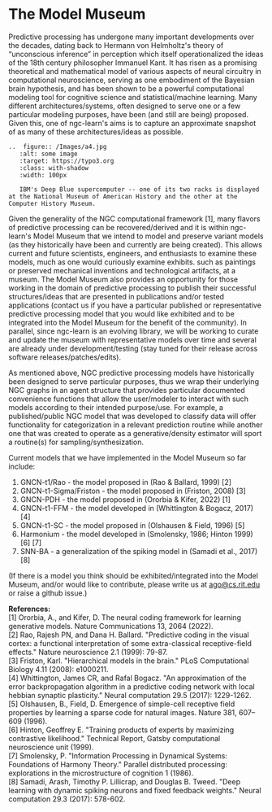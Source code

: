 # The Model Museum

Predictive processing has undergone many important developments over the decades,
dating back to Hermann von Helmholtz's theory of  “unconscious inference”
in perception which itself operationalized the ideas of the 18th century philosopher
Immanuel Kant. It has risen as a promising theoretical and mathematical model
of various aspects of neural circuitry in computational neuroscience, serving
as one embodiment of the Bayesian brain hypothesis, and has been shown to be a
powerful computational modeling tool for cognitive science and
statistical/machine learning. Many different architectures/systems, often designed to serve
one or a few particular modeling purposes, have been (and still are being) proposed.
Given this, one of ngc-learn's aims is to capture an approximate snapshot of as many
of these architectures/ideas as possible.

```{eval-rst}
..  figure:: /Images/a4.jpg
   :alt: some image
   :target: https://typo3.org
   :class: with-shadow
   :width: 100px

   IBM's Deep Blue supercomputer -- one of its two racks is displayed at the National Museum of American History and the other at the Computer History Museum.
```

Given the generality of the NGC computational framework [1], many
flavors of predictive processing can be recovered/derived and it is within
ngc-learn's Model Museum that we intend to model and preserve variant
models (as they historically have been and currently are being created). This
allows current and future scientists, engineers, and enthusiasts to examine
these models, much as one would curiously examine exhibits. such as paintings
or preserved mechanical inventions and technological artifacts, at a museum.
The Model Museum also provides an opportunity for those working in the domain
of predictive processing to publish their successful structures/ideas that are
presented in publications and/or tested applications (contact us if you have a
particular published or representative predictive processing model that you
would like exhibited and to be integrated into the Model Museum for the benefit
of the community).
In parallel, since ngc-learn is an evolving library, we will be working to
curate and update the museum with representative models over time
and several are already under development/testing (stay tuned for their release
across software releases/patches/edits).

As mentioned above, NGC predictive processing models have historically been
designed to serve particular purposes, thus we wrap their underlying NGC graphs
in an agent structure that provides particular documented convenience functions
that allow the user/modeler to interact with such models according to their
intended purpose/use. For example, a published/public NGC model that was
developed to classify data will offer functionality for categorization in a
relevant prediction routine while another one that was created to operate as
a generative/density estimator will sport a routine(s) for sampling/synthesization.

Current models that we have implemented in the Model Museum so far include:
1. GNCN-t1/Rao - the model proposed in (Rao &amp; Ballard, 1999) [2]
2. GNCN-t1-Sigma/Friston - the model proposed in (Friston, 2008) [3]
3. GNCN-PDH - the model proposed in (Ororbia &amp; Kifer, 2022) [1]
4. GNCN-t1-FFM - the model developed in (Whittington &amp; Bogacz, 2017) [4]
5. GNCN-t1-SC - the model proposed in (Olshausen &amp; Field, 1996) [5]
6. Harmonium - the model developed in (Smolensky, 1986; Hinton 1999) [6] [7]
7. SNN-BA - a generalization of the spiking model in (Samadi et al., 2017) [8]

(If there is a model you think should be exhibited/integrated into the Model
Museum, and/or would like to contribute, please write us at ago@cs.rit.edu or
raise a github issue.)


**References:** <br>
[1] Ororbia, A., and Kifer, D. The neural coding framework for learning
generative models. Nature Communications 13, 2064 (2022). <br>
[2] Rao, Rajesh PN, and Dana H. Ballard. "Predictive coding in the visual cortex:
a functional interpretation of some extra-classical receptive-field effects."
Nature neuroscience 2.1 (1999): 79-87. <br>
[3] Friston, Karl. "Hierarchical models in the brain." PLoS Computational
Biology 4.11 (2008): e1000211. <br>
[4] Whittington, James CR, and Rafal Bogacz. "An approximation of the error
backpropagation algorithm in a predictive coding network with local hebbian
synaptic plasticity." Neural computation 29.5 (2017): 1229-1262. <br>
[5] Olshausen, B., Field, D. Emergence of simple-cell receptive field properties
by learning a sparse code for natural images. Nature 381, 607–609 (1996). <br>
[6] Hinton, Geoffrey E. "Training products of experts by maximizing contrastive
likelihood." Technical Report, Gatsby computational neuroscience unit (1999). <br>
[7] Smolensky, P. "Information Processing in Dynamical Systems: Foundations of
Harmony Theory." Parallel distributed processing: explorations in the
microstructure of cognition 1 (1986). <br>
[8] Samadi, Arash, Timothy P. Lillicrap, and Douglas B. Tweed. "Deep learning with
dynamic spiking neurons and fixed feedback weights." Neural computation 29.3
(2017): 578-602.

